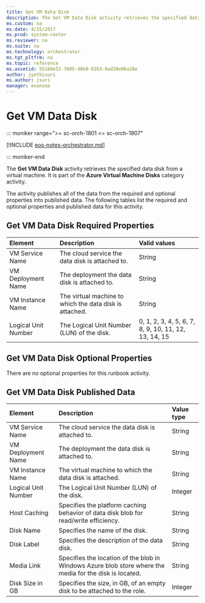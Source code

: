 ```yaml
---
title: Get VM Data Disk
description: The Get VM Data Disk activity retrieves the specified data disk from a virtual machine.
ms.custom: na
ms.date: 4/25/2017
ms.prod: system-center
ms.reviewer: na
ms.suite: na
ms.technology: orchestrator
ms.tgt_pltfrm: na
ms.topic: reference
ms.assetid: 55184e52-7605-48e9-81b3-0ad20e06a28e
author: jyothisuri
ms.author: jsuri
manager: evansma
---
```


# Get VM Data Disk

::: moniker range=">= sc-orch-1801 <= sc-orch-1807"

[!INCLUDE [eos-notes-orchestrator.md](../includes/eos-notes-orchestrator.md)]

::: moniker-end

The **Get VM Data Disk** activity retrieves the specified data disk from a virtual machine. It is part of the **Azure Virtual Machine Disks** category activity.

The activity publishes all of the data from the required and optional properties into published data. The following tables list the required and optional properties and published data for this activity.

## Get VM Data Disk Required Properties

| **Element**   | **Description**   | **Valid values**   |
|:---|:---|:---|
| VM Service Name   | The cloud service the data disk is attached to.   | String   |
| VM Deployment Name  | The deployment the data disk is attached to.   | String   |
| VM Instance Name   | The virtual machine to which the data disk is attached. | String   |
| Logical Unit Number | The Logical Unit Number (LUN) of the disk.   | 0, 1, 2, 3, 4, 5, 6, 7, 8, 9, 10, 11, 12, 13, 14, 15 |

## Get VM Data Disk Optional Properties

There are no optional properties for this runbook activity.

## Get VM Data Disk Published Data

| **Element**   | **Description**   | **Value type** |
|:---|:---|:---|
| VM Service Name   | The cloud service the data disk is attached to.   | String   |
| VM Deployment Name  | The deployment the data disk is attached to.   | String   |
| VM Instance Name   | The virtual machine to which the data disk is attached.   | String   |
| Logical Unit Number | The Logical Unit Number (LUN) of the disk.   | Integer   |
| Host Caching   | Specifies the platform caching behavior of data disk blob for read/write efficiency.   | String   |
| Disk Name   | Specifies the name of the disk.   | String   |
| Disk Label   | Specifies the description of the data disk.   | String   |
| Media Link   | Specifies the location of the blob in Windows Azure blob store where the media for the disk is located. | String   |
| Disk Size in GB   | Specifies the size, in GB, of an empty disk to be attached to the role.   | Integer   |

